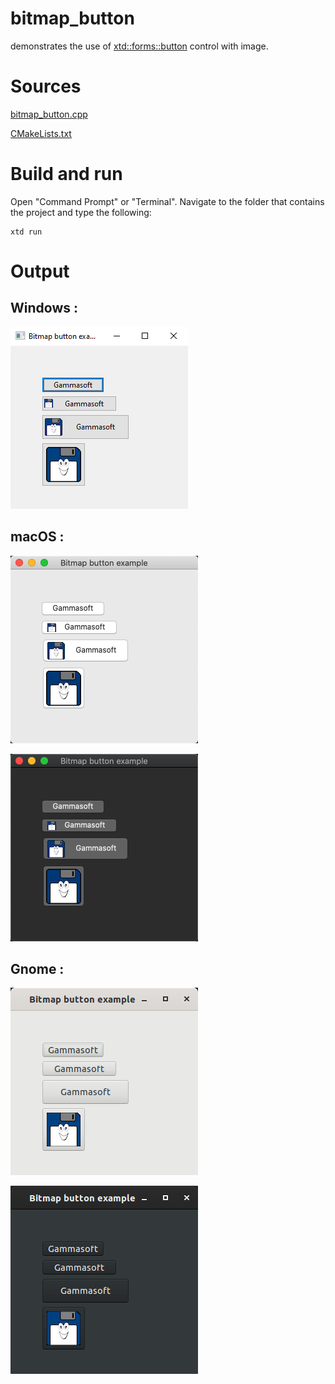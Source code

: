 # bitmap_button

demonstrates the use of [xtd::forms::button](../../../src/xtd_forms/include/xtd/forms/button.hpp) control with image.

# Sources

[bitmap_button.cpp](bitmap_button.cpp)

[CMakeLists.txt](CMakeLists.txt)

# Build and run

Open "Command Prompt" or "Terminal". Navigate to the folder that contains the project and type the following:

```shell
xtd run
```

# Output

## Windows :

![Screenshot](../../../docs/pictures/examples/bitmap_button_w.png)

## macOS :

![Screenshot](../../../docs/pictures/examples/bitmap_button_m.png)

![Screenshot](../../../docs/pictures/examples/bitmap_button_md.png)

## Gnome :

![Screenshot](../../../docs/pictures/examples/bitmap_button_g.png)

![Screenshot](../../../docs/pictures/examples/bitmap_button_gd.png)
